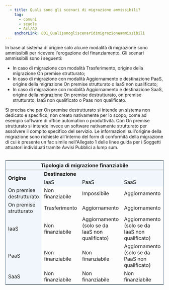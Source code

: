 ```yaml
---
  - title: Quali sono gli scenari di migrazione ammissibili?
    tag:
      - comuni
      - scuole
      - Asl/AO
    anchorLink: 001_Qualisonogliscenaridimigrazioneammissibili
---
```


In base al sistema di origine solo alcune modalità di migrazione sono ammissibili per ricevere l'erogazione del finanziamento.
Gli scenari ammissibili sono i seguenti:
<ul>
  <li>In caso di migrazione con modalità Trasferimento, origine della migrazione On premise strutturato;</li>
  <li>In caso di migrazione con modalità Aggiornamento e destinazione PaaS, origine della migrazione On premise strutturato o IaaS non qualificato;</li>
  <li>In caso di migrazione con modalità Aggiornamento e destinazione SaaS, origine della migrazione On premise destrutturato, on premise strutturato, IaaS non qualificato o Paas non qualificato.</li>
</ul>
Si precisa che per On premise destrutturato si intende un sistema non dedicato e specifico, non creato nativamente per lo scopo, come ad esempio software di office automation o produttività. Con On premise strutturato si intende invece un software nativamente strutturato per assolvere il compito specifico del servizio.
Le informazioni sull'origine della migrazione sono richieste all'interno del form di conformità della migrazione di cui è presente un fac simile nell'Allegato 1 delle linee guida per i Soggetti attuatori individuati tramite Avvisi Pubblici a lump sum.
<br /><br />
<table class="table table-responsive" style="border: 1px solid #5A768A">
  <thead>
    <tr style="background-color: #F0F6FC">
      <th scope="col" colspan="4">Tipologia di migrazione finanziabile</th>
    </tr>
  </thead>
  <tbody>
    <tr style="background-color: #F0F6FC">
      <td rowspan="2"><strong>Origine</strong></td>
      <td colspan="3"><strong>Destinazione</strong></td>
    </tr>
    <tr style="background-color: #F0F6FC">
      <td>IaaS</td>
      <td>PaaS</td>
      <td>SaaS</td>
    </tr>
    <tr>
      <td style="background-color: #F0F6FC">On premise destrutturato</td>
      <td>Non finanziabile</td>
      <td>Impossibile</td>
      <td>Aggiornamento</td>
    </tr>
    <tr>
      <td style="background-color: #F0F6FC">On premise strutturato</td>
      <td>Trasferimento</td>
      <td>Aggiornamento</td>
      <td>Aggiornamento</td>
    </tr>
    <tr>
      <td style="background-color: #F0F6FC">IaaS</td>
      <td>Non finanziabile</td>
      <td>Aggiornamento (solo se da IaaS non qualificato)</td>
      <td>Aggiornamento (solo se da IaaS non qualificato)</td>
    </tr>
    <tr>
      <td style="background-color: #F0F6FC">PaaS</td>
      <td>Non finanziabile</td>
      <td>Non finanziabile</td>
      <td>Aggiornamento (solo se da PaaS non qualificato)</td>
    </tr>
    <tr>
      <td style="background-color: #F0F6FC">SaaS</td>
      <td>Non finanziabile</td>
      <td>Non finanziabile</td>
      <td>Non finanziabile</td>
    </tr>
  </tbody>
</table>
